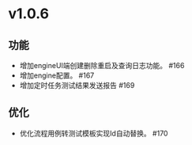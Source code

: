 # v1.0.6

## 功能

- 增加engineUI端创建删除重启及查询日志功能。 #166
- 增加engine配置。 #167
- 增加定时任务测试结果发送报告 #169

## 优化

- 优化流程用例转测试模板实现Id自动替换。 #170



